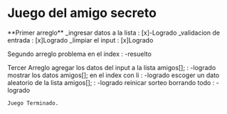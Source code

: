 <h1>Juego del amigo secreto</h1>
**Primer arreglo**
    _ingresar datos a la lista                         : [x]-Logrado
     _validacion de entrada                            : [x]Logrado
      _limpiar el input                                : [x]Logrado

Segundo arreglo 
    problema en el index                             : -resuelto 

Tercer Arreglo
    agregar los datos del input a la lista amigos[]; : -logrado
    mostrar los datos amigos[]; en el index con li   : -logrado
    escoger un dato aleatorio de la lista amigos[];  : -logrado
    reinicar sorteo borrando todo                    : -logrado 

    Juego Terminado.   

